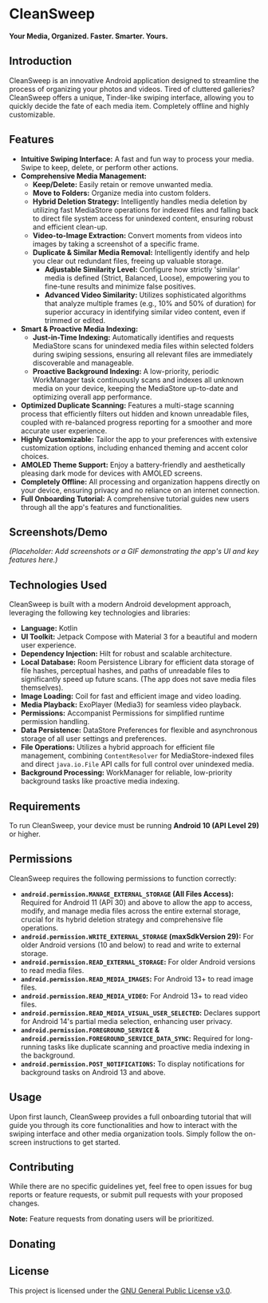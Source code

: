 # CleanSweep

**Your Media, Organized. Faster. Smarter. Yours.**

## Introduction

CleanSweep is an innovative Android application designed to streamline the process of organizing your photos and videos.
Tired of cluttered galleries? CleanSweep offers a unique, Tinder-like swiping interface, allowing you to quickly decide the fate of each media item. Completely offline and highly customizable.

## Features

*   **Intuitive Swiping Interface:** A fast and fun way to process your media. Swipe to keep, delete, or perform other actions.
*   **Comprehensive Media Management:**
    *   **Keep/Delete:** Easily retain or remove unwanted media.
    *   **Move to Folders:** Organize media into custom folders.
    *   **Hybrid Deletion Strategy:** Intelligently handles media deletion by utilizing fast MediaStore operations for indexed files and falling back to direct file system access for unindexed content, ensuring robust and efficient clean-up.
    *   **Video-to-Image Extraction:** Convert moments from videos into images by taking a screenshot of a specific frame.
    *   **Duplicate & Similar Media Removal:** Intelligently identify and help you clear out redundant files, freeing up valuable storage.
        *   **Adjustable Similarity Level:** Configure how strictly 'similar' media is defined (Strict, Balanced, Loose), empowering you to fine-tune results and minimize false positives.
        *   **Advanced Video Similarity:** Utilizes sophisticated algorithms that analyze multiple frames (e.g., 10% and 50% of duration) for superior accuracy in identifying similar video content, even if trimmed or edited.
*   **Smart & Proactive Media Indexing:**
    *   **Just-in-Time Indexing:** Automatically identifies and requests MediaStore scans for unindexed media files within selected folders during swiping sessions, ensuring all relevant files are immediately discoverable and manageable.
    *   **Proactive Background Indexing:** A low-priority, periodic WorkManager task continuously scans and indexes all unknown media on your device, keeping the MediaStore up-to-date and optimizing overall app performance.
*   **Optimized Duplicate Scanning:** Features a multi-stage scanning process that efficiently filters out hidden and known unreadable files, coupled with re-balanced progress reporting for a smoother and more accurate user experience.
*   **Highly Customizable:** Tailor the app to your preferences with extensive customization options, including enhanced theming and accent color choices.
*   **AMOLED Theme Support:** Enjoy a battery-friendly and aesthetically pleasing dark mode for devices with AMOLED screens.
*   **Completely Offline:** All processing and organization happens directly on your device, ensuring privacy and no reliance on an internet connection.
*   **Full Onboarding Tutorial:** A comprehensive tutorial guides new users through all the app's features and functionalities.

## Screenshots/Demo

*(Placeholder: Add screenshots or a GIF demonstrating the app's UI and key features here.)*

## Technologies Used

CleanSweep is built with a modern Android development approach, leveraging the following key technologies and libraries:

*   **Language:** Kotlin
*   **UI Toolkit:** Jetpack Compose with Material 3 for a beautiful and modern user experience.
*   **Dependency Injection:** Hilt for robust and scalable architecture.
*   **Local Database:** Room Persistence Library for efficient data storage of file hashes, perceptual hashes, and paths of unreadable files to significantly speed up future scans. (The app does not save media files themselves).
*   **Image Loading:** Coil for fast and efficient image and video loading.
*   **Media Playback:** ExoPlayer (Media3) for seamless video playback.
*   **Permissions:** Accompanist Permissions for simplified runtime permission handling.
*   **Data Persistence:** DataStore Preferences for flexible and asynchronous storage of all user settings and preferences.
*   **File Operations:** Utilizes a hybrid approach for efficient file management, combining `ContentResolver` for MediaStore-indexed files and direct `java.io.File` API calls for full control over unindexed media.
*   **Background Processing:** WorkManager for reliable, low-priority background tasks like proactive media indexing.

## Requirements

To run CleanSweep, your device must be running **Android 10 (API Level 29)** or higher.

## Permissions

CleanSweep requires the following permissions to function correctly:

*   **`android.permission.MANAGE_EXTERNAL_STORAGE` (All Files Access):** Required for Android 11 (API 30) and above to allow the app to access, modify, and manage media files across the entire external storage, crucial for its hybrid deletion strategy and comprehensive file operations.
*   **`android.permission.WRITE_EXTERNAL_STORAGE` (maxSdkVersion 29):** For older Android versions (10 and below) to read and write to external storage.
*   **`android.permission.READ_EXTERNAL_STORAGE`:** For older Android versions to read media files.
*   **`android.permission.READ_MEDIA_IMAGES`:** For Android 13+ to read image files.
*   **`android.permission.READ_MEDIA_VIDEO`:** For Android 13+ to read video files.
*   **`android.permission.READ_MEDIA_VISUAL_USER_SELECTED`:** Declares support for Android 14's partial media selection, enhancing user privacy.
*   **`android.permission.FOREGROUND_SERVICE` & `android.permission.FOREGROUND_SERVICE_DATA_SYNC`:** Required for long-running tasks like duplicate scanning and proactive media indexing in the background.
*   **`android.permission.POST_NOTIFICATIONS`:** To display notifications for background tasks on Android 13 and above.

## Usage

Upon first launch, CleanSweep provides a full onboarding tutorial that will guide you through its core functionalities and how to interact with the swiping interface and other media organization tools. Simply follow the on-screen instructions to get started.

## Contributing

While there are no specific guidelines yet, feel free to open issues for bug reports or feature requests, or submit pull requests with your proposed changes.

**Note:** Feature requests from donating users will be prioritized.

## Donating


## License

This project is licensed under the [GNU General Public License v3.0](https://www.gnu.org/licenses/gpl-3.0.en.html).
